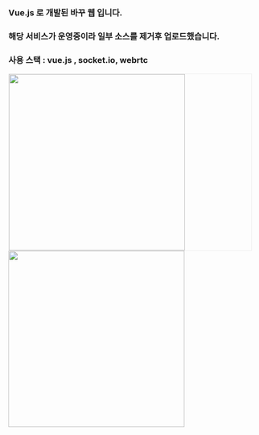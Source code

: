 ### Vue.js 로 개발된 바꾸 웹 입니다.

### 해당 서비스가 운영중이라 일부 소스를 제거후 업로드했습니다.

### 사용 스택 : vue.js , socket.io, webrtc


<div style="margin-right : 20px; border: 1px solid #ededed;">
<img width="350"  src ="https://user-images.githubusercontent.com/34528139/67675679-181cf280-f9c3-11e9-9261-716d3e4e70c3.PNG">

</div>
<div>

<img width="350" src ="https://user-images.githubusercontent.com/34528139/67675680-181cf280-f9c3-11e9-9f4b-22a020870254.PNG">
</div>
  
